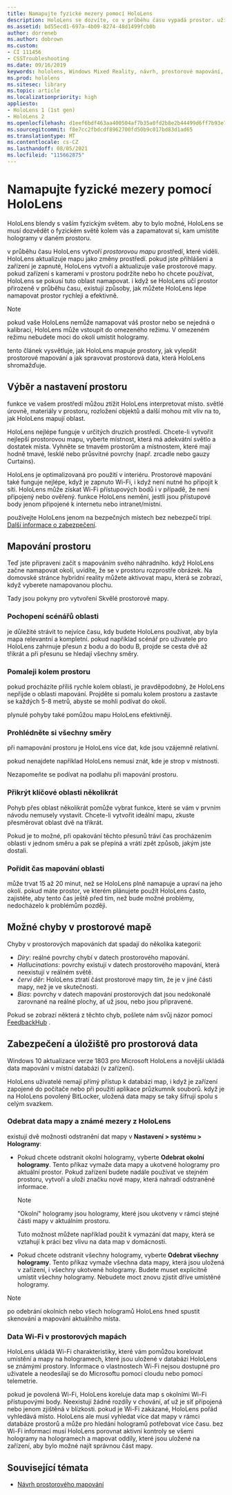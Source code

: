 ```yaml
---
title: Namapujte fyzické mezery pomocí HoloLens
description: HoloLens se dozvíte, co v průběhu času vypadá prostor. uživatelé můžou tento proces usnadnit přesunutím HoloLens určitým způsobem prostřednictvím prostoru.
ms.assetid: bd55ecd1-697a-4b09-8274-48d1499fcb0b
author: dorreneb
ms.author: dobrown
ms.custom:
- CI 111456
- CSSTroubleshooting
ms.date: 09/16/2019
keywords: hololens, Windows Mixed Reality, návrh, prostorové mapování, HoloLens, rekonstrukce povrchu, síť, sledování hlav, mapování
ms.prod: hololens
ms.sitesec: library
ms.topic: article
ms.localizationpriority: high
appliesto:
- HoloLens 1 (1st gen)
- HoloLens 2
ms.openlocfilehash: d1eef6bdf463aa400504af7b35a0fd2b8e2b44499d6ff7b93e70a2dd5952ef88
ms.sourcegitcommit: f8e7cc2fbdcdf8962700fd50b9c017bd83d1ad65
ms.translationtype: MT
ms.contentlocale: cs-CZ
ms.lasthandoff: 08/05/2021
ms.locfileid: "115662875"
---
```

# <a name="map-physical-spaces-with-hololens"></a>Namapujte fyzické mezery pomocí HoloLens

HoloLens blendy s vaším fyzickým světem. aby to bylo možné, HoloLens se musí dozvědět o fyzickém světě kolem vás a zapamatovat si, kam umístíte hologramy v daném prostoru.

v průběhu času HoloLens vytvoří *prostorovou mapu* prostředí, které viděli.  HoloLens aktualizuje mapu jako změny prostředí. pokud jste přihlášeni a zařízení je zapnuté, HoloLens vytvoří a aktualizuje vaše prostorové mapy. pokud zařízení s kamerami v prostoru podržíte nebo ho chcete používat, HoloLens se pokusí tuto oblast namapovat. i když se HoloLens učí prostor přirozeně v průběhu času, existují způsoby, jak můžete HoloLens lépe namapovat prostor rychleji a efektivně.  

> [!NOTE]
> pokud vaše HoloLens nemůže namapovat váš prostor nebo se nejedná o kalibraci, HoloLens může vstoupit do omezeného režimu. V omezeném režimu nebudete moci do okolí umístit hologramy.

tento článek vysvětluje, jak HoloLens mapuje prostory, jak vylepšit prostorové mapování a jak spravovat prostorová data, která HoloLens shromažďuje.

## <a name="choosing-and-setting-up-and-your-space"></a>Výběr a nastavení prostoru

funkce ve vašem prostředí můžou ztížit HoloLens interpretovat místo. světlé úrovně, materiály v prostoru, rozložení objektů a další mohou mít vliv na to, jak HoloLens mapují oblast.

HoloLens nejlépe funguje v určitých druzích prostředí. Chcete-li vytvořit nejlepší prostorovou mapu, vyberte místnost, která má adekvátní světlo a dostatek místa. Vyhněte se tmavém prostorům a místnostem, které mají hodně tmavé, lesklé nebo průsvitné povrchy (např. zrcadle nebo gauzy Curtains).

HoloLens je optimalizovaná pro použití v interiéru. Prostorové mapování také funguje nejlépe, když je zapnuto Wi-Fi, i když není nutné ho připojit k síti. HoloLens může získat Wi-Fi přístupových bodů i v případě, že není připojený nebo ověřený. funkce HoloLens nemění, jestli jsou přístupové body jenom připojené k internetu nebo intranet/místní.

používejte HoloLens jenom na bezpečných místech bez nebezpečí tripí. [Další informace o zabezpečení](https://support.microsoft.com/help/4023454/safety-information).

## <a name="mapping-your-space"></a>Mapování prostoru

Teď jste připraveni začít s mapováním svého náhradního.  když HoloLens začne namapovat okolí, uvidíte, že se v prostoru rozprostře obrázek.  Na domovské stránce hybridní reality můžete aktivovat mapu, která se zobrazí, když vyberete namapovanou plochu.

Tady jsou pokyny pro vytvoření Skvělé prostorové mapy.

### <a name="understand-the-scenarios-for-the-area"></a>Pochopení scénářů oblasti

je důležité strávit to nejvíce času, kdy budete HoloLens používat, aby byla mapa relevantní a kompletní. pokud například scénář pro uživatele pro HoloLens zahrnuje přesun z bodu a do bodu B, projde se cesta dvě až třikrát a při přesunu se hledají všechny směry.  

### <a name="walk-slowly-around-the-space"></a>Pomaleji kolem prostoru

pokud procházíte příliš rychle kolem oblasti, je pravděpodobný, že HoloLens nepřijde o oblasti mapování. Projděte si pomalu kolem prostoru a zastavte se každých 5-8 metrů, abyste se mohli podívat do okolí.  

plynulé pohyby také pomůžou mapu HoloLens efektivněji.

### <a name="look-in-all-directions"></a>Prohlédněte si všechny směry

při namapování prostoru je HoloLens více dat, kde jsou vzájemně relativní.  

pokud nenajdete například HoloLens nemusí znát, kde je strop v místnosti.  

Nezapomeňte se podívat na podlahu při mapování prostoru.

### <a name="cover-key-areas-multiple-times"></a>Přikrýt klíčové oblasti několikrát

Pohyb přes oblast několikrát pomůže vybrat funkce, které se vám v prvním návodu nemusely vystavit. Chcete-li vytvořit ideální mapu, zkuste přesměrovat oblast dvě na třikrát.

Pokud je to možné, při opakování těchto přesunů tráví čas procházením oblasti v jednom směru a pak se přepíná a vrátí zpět způsob, jakým jste dostali.

### <a name="take-your-time-mapping-the-area"></a>Pořídit čas mapování oblasti

může trvat 15 až 20 minut, než se HoloLens plně namapuje a upraví na jeho okolí. pokud máte prostor, ve kterém plánujete použít HoloLens často, zajistěte, aby tento čas ještě před tím, než bude možné problémy, nedocházelo k problémům později.  

## <a name="possible-errors-in-the-spatial-map"></a>Možné chyby v prostorové mapě

Chyby v prostorových mapováních dat spadají do několika kategorií:

- *Díry*: reálné povrchy chybí v datech prostorového mapování.
- *Hallucinations*: povrchy existují v datech prostorového mapování, která neexistují v reálném světě.
- *červi děr*: HoloLens ztratí část prostorové mapy tím, že je v jiné části mapy, než je ve skutečnosti.
- *Bias*: povrchy v datech mapování prostorových dat jsou nedokonalé zarovnané na reálné plochy, ať už jsou, nebo jsou připravené.

Pokud se zobrazí některá z těchto chyb, pošlete nám svůj názor pomocí [FeedbackHub](hololens-feedback.md) .

## <a name="security-and-storage-for-spatial-data"></a>Zabezpečení a úložiště pro prostorová data

Windows 10 aktualizace verze 1803 pro Microsoft HoloLens a novější ukládá data mapování v místní databázi (v zařízení).

HoloLens uživatelé nemají přímý přístup k databázi map, i když je zařízení zapojené do počítače nebo při použití aplikace průzkumník souborů. když je na HoloLens povolený BitLocker, uložená data mapy se taky šifrují spolu s celým svazkem.

### <a name="remove-map-data-and-known-spaces-from-hololens"></a>Odebrat data mapy a známé mezery z HoloLens

existují dvě možnosti odstranění dat mapy v **Nastavení > systému > Hologramy**:

- Pokud chcete odstranit okolní hologramy, vyberte **Odebrat okolní hologramy**. Tento příkaz vymaže data mapy a ukotvené hologramy pro aktuální prostor. Pokud zařízení budete nadále používat ve stejném prostoru, vytvoří a uloží značku nové mapy, která nahradí odstraněné informace.

   > [!NOTE]
   > "Okolní" hologramy jsou hologramy, které jsou ukotveny v rámci stejné části mapy v aktuálním prostoru.

   Tuto možnost můžete například použít k vymazání dat mapy, která se vztahují k práci bez vlivu na data map v domácnosti.

- Pokud chcete odstranit všechny hologramy, vyberte **Odebrat všechny hologramy**. Tento příkaz vymaže všechna data mapy, která jsou uložená v zařízení, i všechny ukotvené hologramy. Budete muset explicitně umístit všechny hologramy. Nebudete moct znovu zjistit dříve umístěné hologramy.

> [!NOTE]
> po odebrání okolních nebo všech hologramů HoloLens hned spustit skenování a mapování aktuálního místa.

### <a name="wi-fi-data-in-spatial-maps"></a>Data Wi-Fi v prostorových mapách

HoloLens ukládá Wi-Fi charakteristiky, které vám pomůžou korelovat umístění a mapy na hologramech, které jsou uložené v databázi HoloLens se známými prostory. Informace o vlastnostech Wi-Fi nejsou dostupné pro uživatele a neodesílají se do Microsoftu pomocí cloudu nebo pomocí telemetrie.

pokud je povolená Wi-Fi, HoloLens koreluje data map s okolními Wi-Fi přístupovými body. Neexistují žádné rozdíly v chování, ať už je síť připojená nebo jenom zjištěná v blízkosti. pokud je Wi-Fi zakázané, HoloLens pořád vyhledává místo. HoloLens ale musí vyhledat více dat mapy v rámci databáze prostorů a může pro hledání hologramů potřebovat více času. bez Wi-Fi informací musí HoloLens porovnat aktivní kontroly se všemi hologramy na hologramech a mapovat oddíly, které jsou uložené na zařízení, aby bylo možné najít správnou část mapy.

## <a name="related-topics"></a>Související témata

- [Návrh prostorového mapování](/windows/mixed-reality/spatial-mapping)
